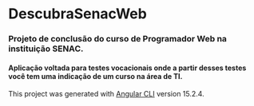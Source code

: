 # DescubraSenacWeb
### Projeto de conclusão do curso de Programador Web na instituição SENAC.
#### Aplicação voltada para testes vocacionais onde a partir desses testes você tem uma indicação de um curso na área de TI.
This project was generated with [Angular CLI](https://github.com/angular/angular-cli) version 15.2.4.


